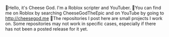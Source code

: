 👋Hello, it's Cheese God. I'm a Roblox scripter and YouTuber.
🔎You can find me on Roblox by searching CheeseGodTheEpic and on YouTube by going to http://cheesegod.me
📃The repositories I post here are small projects I work on. Some repositories may not work in specific cases, especially if there has not been a posted release for it yet.

<!---
CheeseGodRoblox/CheeseGodRoblox is a ✨ special ✨ repository because its `README.md` (this file) appears on your GitHub profile.
You can click the Preview link to take a look at your changes.
--->
